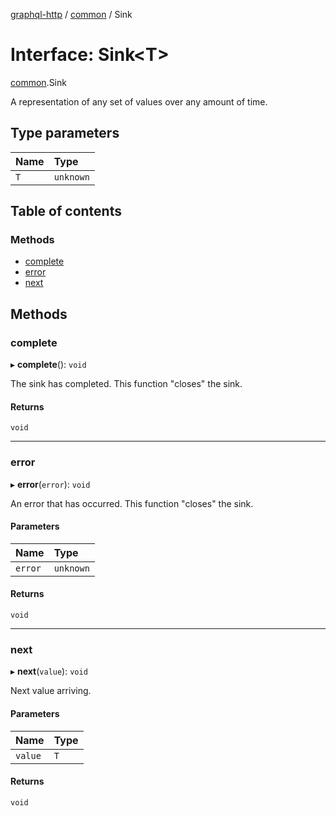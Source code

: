 [graphql-http](../README.md) / [common](../modules/common.md) / Sink

# Interface: Sink<T\>

[common](../modules/common.md).Sink

A representation of any set of values over any amount of time.

## Type parameters

| Name | Type |
| :------ | :------ |
| `T` | `unknown` |

## Table of contents

### Methods

- [complete](common.Sink.md#complete)
- [error](common.Sink.md#error)
- [next](common.Sink.md#next)

## Methods

### complete

▸ **complete**(): `void`

The sink has completed. This function "closes" the sink.

#### Returns

`void`

___

### error

▸ **error**(`error`): `void`

An error that has occurred. This function "closes" the sink.

#### Parameters

| Name | Type |
| :------ | :------ |
| `error` | `unknown` |

#### Returns

`void`

___

### next

▸ **next**(`value`): `void`

Next value arriving.

#### Parameters

| Name | Type |
| :------ | :------ |
| `value` | `T` |

#### Returns

`void`

